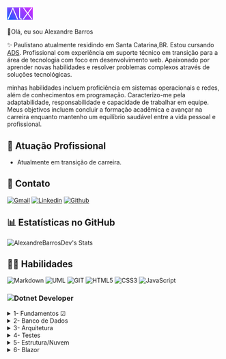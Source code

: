 <h1>
     <img align="center" width="60px" src="https://github.com/AlexandreBarrosDev/Portfolio/blob/main/imagens/logoab.svg">
</h1>

👋Olá, eu sou Alexandre Barros 

✨ Paulistano atualmente residindo em Santa Catarina,BR. Estou cursando [ADS](https://www.unisociesc.com.br/). Profissional com experiência em suporte técnico em transição para a área de tecnologia com foco em desenvolvimento web. Apaixonado por aprender novas habilidades e resolver problemas complexos através de soluções tecnológicas.

minhas habilidades incluem proficiência em sistemas operacionais e redes, além de conhecimentos em programação. Caracterizo-me pela adaptabilidade, responsabilidade e capacidade de trabalhar em equipe. Meus objetivos incluem concluir a formação acadêmica e avançar na carreira enquanto mantenho um equilíbrio saudável entre a vida pessoal e profissional.

## 🏢 **Atuação Profissional**
- Atualmente em transição de carreira.

## 📧 **Contato**

[![Gmail](https://img.shields.io/badge/gmail-%23ff2400?style=for-the-badge&logo=Gmail&logoColor=%23ffffff
)](alexandrebarros.dev@gmail.com)
[![Linkedin](https://img.shields.io/badge/linkedin-%230e76a8?style=for-the-badge&logo=Linkedin&logoColor=%23ffffff
)](https://www.linkedin.com/in/alexandrebarrosdev)
[![Github](https://img.shields.io/badge/github-%23171515?style=for-the-badge&logo=Github&logoColor=%23ffffff
)](https://github.com/AlexandreBarrosDev)

## 📊 **Estatísticas no GitHub**

![AlexandreBarrosDev's Stats](https://github-readme-stats.vercel.app/api?username=AlexandreBarrosDev&theme=dark&show_icons=true&hide_border=true&count_private=true)

## 🤹‍♂️ **Habilidades**

![Markdown](https://img.shields.io/badge/markdown-%230000ff?style=for-the-badge&logo=markdown&logoColor=%23ffffff)
![UML](https://img.shields.io/badge/uml-%23ffff00?style=for-the-badge&logo=UML&logoColor=%23333333)
![GIT](https://img.shields.io/badge/git-%23ff2400?style=for-the-badge&logo=Git&logoColor=%23ffffff&logoSize=auto)
![HTML5](https://img.shields.io/badge/html-%23ec6231?style=for-the-badge&logo=HTML5&logoColor=%23ffffff)
![CSS3](https://img.shields.io/badge/css-%23264de4?style=for-the-badge&logo=CSS3&logoColor=%23ffffff)
![JavaScript](https://img.shields.io/badge/javascript-%23f0db4f?style=for-the-badge&logo=javascript&logoColor=%23333333)


### ![Dotnet Developer](https://img.shields.io/badge/Stack%20em%20aprendizado-%23aa00ff?style=for-the-badge&logo=.net&logoSize=auto)


<details markdown='1'><summary>1- Fundamentos &#9745; </summary>

- [x] Base C#/.Net
- [ ] CRUD
- [ ] POO
</details>
 <details markdown='2'><summary>2- Banco de Dados</summary>

- [ ] ORM
   - [ ] Entity Framework
   - [ ] Mapeamento
   - [ ] Migrations
- [ ] Micro ORM
   - [ ] Dapper
   - [ ] SQL
</details>
<details markdown='3'><summary>3- Arquitetura</summary>

- [ ] Padrões Arquiteturais
- [ ] Camadas e Responsabilidades
- [ ] Design Patterns
</details>
<details markdown='4'><summary>4- Testes</summary>

- [ ] Unitários
- [ ] Integração
</details>
<details markdown='5'><summary>5- Estrutura/Nuvem</summary>

- [ ] CI/CD
- [ ] Pipeline
- [ ] Kubernetes/Dockers
</details>
<details markdown='6'><summary>6- Blazor</summary>


</details>

